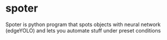 # spoter
Spoter is python program that spots objects with neural network (edgeYOLO) and lets you automate stuff  under preset conditions
